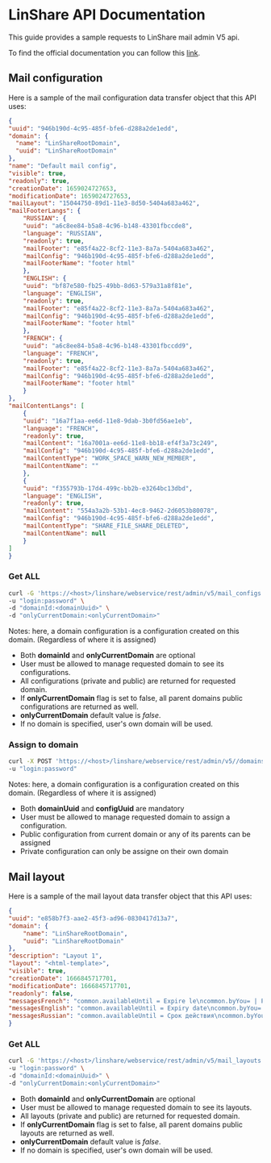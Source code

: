 # LinShare API Documentation
This guide provides a sample requests to LinShare mail admin V5 api.


To find the official documentation you can follow this [link](http://download.linshare.org/versions/).

## Mail configuration
Here is a sample of the mail configuration data transfer object that this API uses:

```json
{
"uuid": "946b190d-4c95-485f-bfe6-d288a2de1edd",
"domain": {
  "name": "LinShareRootDomain",
  "uuid": "LinShareRootDomain"
},
"name": "Default mail config",
"visible": true,
"readonly": true,
"creationDate": 1659024727653,
"modificationDate": 1659024727653,
"mailLayout": "15044750-89d1-11e3-8d50-5404a683a462",
"mailFooterLangs": {
    "RUSSIAN": {
    "uuid": "a6c8ee84-b5a8-4c96-b148-43301fbccde8",
    "language": "RUSSIAN",
    "readonly": true,
    "mailFooter": "e85f4a22-8cf2-11e3-8a7a-5404a683a462",
    "mailConfig": "946b190d-4c95-485f-bfe6-d288a2de1edd",
    "mailFooterName": "footer html"
    },
    "ENGLISH": {
    "uuid": "bf87e580-fb25-49bb-8d63-579a31a8f81e",
    "language": "ENGLISH",
    "readonly": true,
    "mailFooter": "e85f4a22-8cf2-11e3-8a7a-5404a683a462",
    "mailConfig": "946b190d-4c95-485f-bfe6-d288a2de1edd",
    "mailFooterName": "footer html"
    },
    "FRENCH": {
    "uuid": "a6c8ee84-b5a8-4c96-b148-43301fbccdd9",
    "language": "FRENCH",
    "readonly": true,
    "mailFooter": "e85f4a22-8cf2-11e3-8a7a-5404a683a462",
    "mailConfig": "946b190d-4c95-485f-bfe6-d288a2de1edd",
    "mailFooterName": "footer html"
    }
},
"mailContentLangs": [
    {
    "uuid": "16a7f1aa-ee6d-11e8-9dab-3b0fd56ae1eb",
    "language": "FRENCH",
    "readonly": true,
    "mailContent": "16a7001a-ee6d-11e8-bb18-ef4f3a73c249",
    "mailConfig": "946b190d-4c95-485f-bfe6-d288a2de1edd",
    "mailContentType": "WORK_SPACE_WARN_NEW_MEMBER",
    "mailContentName": ""
    },
    {
    "uuid": "f355793b-17d4-499c-bb2b-e3264bc13dbd",
    "language": "ENGLISH",
    "readonly": true,
    "mailContent": "554a3a2b-53b1-4ec8-9462-2d6053b80078",
    "mailConfig": "946b190d-4c95-485f-bfe6-d288a2de1edd",
    "mailContentType": "SHARE_FILE_SHARE_DELETED",
    "mailContentName": null
    }
]
}
```

### Get ALL

```bash
curl -G 'https://<host>/linshare/webservice/rest/admin/v5/mail_configs' \
-u "login:password" \
-d "domainId:<domainUuid>" \
-d "onlyCurrentDomain:<onlyCurrentDomain>" 
```

Notes: here, a domain configuration is a configuration created on this domain. (Regardless of where it is assigned)

* Both **domainId** and **onlyCurrentDomain** are optional
* User must be allowed to manage requested domain to see its configurations.
* All configurations (private and public) are returned for requested domain.
* If **onlyCurrentDomain** flag is set to false, all parent domains public configurations are returned as well.
* **onlyCurrentDomain** default value is _false_.
* If no domain is specified, user's own domain will be used.

### Assign to domain

```bash
curl -X POST 'https://<host>/linshare/webservice/rest/admin/v5//domains/<domainUuid>/mail_config/<configUuid>/assign' \
-u "login:password" 
```

Notes: here, a domain configuration is a configuration created on this domain. (Regardless of where it is assigned)

* Both **domainUuid** and **configUuid** are mandatory
* User must be allowed to manage requested domain to assign a configuration.
* Public configuration from current domain or any of its parents can be assigned
* Private configuration can only be assigne on their own domain


## Mail layout
Here is a sample of the mail layout data transfer object that this API uses:

```json
{
"uuid": "e858b7f3-aae2-45f3-ad96-0830417d13a7",
"domain": {
    "name": "LinShareRootDomain",
    "uuid": "LinShareRootDomain"
},
"description": "Layout 1",
"layout": "<html-template>",
"visible": true,
"creationDate": 1666845717701,
"modificationDate": 1666845717701,
"readonly": false,
"messagesFrench": "common.availableUntil = Expire le\ncommon.byYou= | Par vous\ncommon.download= Télécharger\ncommon.filesInShare=Fichiers joints\ncommon.recipients = Destinataires\ncommon.titleSharedThe= Partagé le\ndate.format=d MMMM, yyyy\nproductCompagny=Linagora\nproductName=LinShare\nworkGroupRightAdminTitle = Administration\nworkGroupRightWirteTitle = Écriture\nworkGroupRightContributeTitle = Contribution\nworkGroupRightReadTitle = Lecture\nworkGroupRightContributorTitle = Contributeur\nworkSpaceRoleAdminTitle = WorkSpace: Administrateur\nworkSpaceRoleWriteTitle = WorkSpace: Auteur\nworkSpaceRoleReadTitle = WorkSpace: Lecteur\nwelcomeMessage = Bonjour {0},",
"messagesEnglish": "common.availableUntil = Expiry date\ncommon.byYou= | By you\ncommon.download= Download\ncommon.filesInShare = Attached files\ncommon.recipients = Recipients\ncommon.titleSharedThe= Creation date\ndate.format= MMMM d, yyyy\nproductCompagny=Linagora\nproductName=LinShare\nworkGroupRightAdminTitle = Administrator\nworkGroupRightWirteTitle = Writer\nworkGroupRightContributeTitle = Contributor\nworkGroupRightReadTitle = Reader\nworkSpaceRoleAdminTitle = WorkSpace: Administrator\nworkSpaceRoleWriteTitle = WorkSpace: Writer\nworkSpaceRoleReadTitle = WorkSpace: Reader\nwelcomeMessage = Hello {0},",
"messagesRussian": "common.availableUntil = Срок действия\ncommon.byYou= | Вами\ncommon.download= Загрузить\ncommon.filesInShare = Прикрепленные файлы\ncommon.recipients = Получатели\ncommon.titleSharedThe= Дата создания\ndate.format= d MMMM, yyyy\nproductCompagny= Linagora\nproductName=LinShare\nworkGroupRightAdminTitle = Администратор\nworkGroupRightWirteTitle = Автор\nworkGroupRightContributeTitle = Редактор\nworkGroupRightReadTitle = Читатель\nworkSpaceRoleAdminTitle = WorkSpace: Administrator\nworkSpaceRoleWriteTitle = WorkSpace: Writer\nworkSpaceRoleReadTitle = WorkSpace: Reader\nwelcomeMessage = Здравствуйте, {0},"
}
```

### Get ALL

```bash
curl -G 'https://<host>/linshare/webservice/rest/admin/v5/mail_layouts' \
-u "login:password" \
-d "domainId:<domainUuid>" \
-d "onlyCurrentDomain:<onlyCurrentDomain>" 
```

* Both **domainId** and **onlyCurrentDomain** are optional
* User must be allowed to manage requested domain to see its layouts.
* All layouts (private and public) are returned for requested domain.
* If **onlyCurrentDomain** flag is set to false, all parent domains public layouts are returned as well.
* **onlyCurrentDomain** default value is _false_.
* If no domain is specified, user's own domain will be used.


